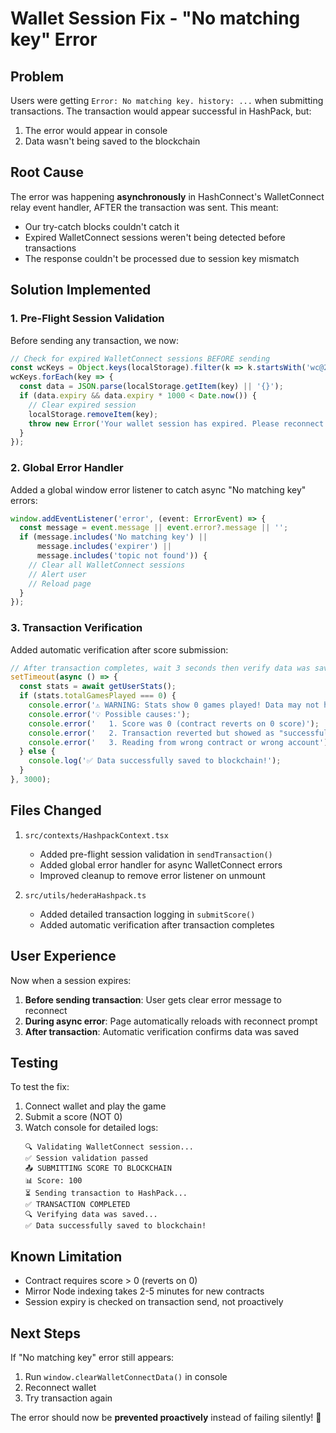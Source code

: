 # Wallet Session Fix - "No matching key" Error

## Problem
Users were getting `Error: No matching key. history: ...` when submitting transactions. The transaction would appear successful in HashPack, but:
1. The error would appear in console
2. Data wasn't being saved to the blockchain

## Root Cause
The error was happening **asynchronously** in HashConnect's WalletConnect relay event handler, AFTER the transaction was sent. This meant:
- Our try-catch blocks couldn't catch it
- Expired WalletConnect sessions weren't being detected before transactions
- The response couldn't be processed due to session key mismatch

## Solution Implemented

### 1. Pre-Flight Session Validation
Before sending any transaction, we now:
```typescript
// Check for expired WalletConnect sessions BEFORE sending
const wcKeys = Object.keys(localStorage).filter(k => k.startsWith('wc@2:'));
wcKeys.forEach(key => {
  const data = JSON.parse(localStorage.getItem(key) || '{}');
  if (data.expiry && data.expiry * 1000 < Date.now()) {
    // Clear expired session
    localStorage.removeItem(key);
    throw new Error('Your wallet session has expired. Please reconnect your wallet and try again.');
  }
});
```

### 2. Global Error Handler
Added a global window error listener to catch async "No matching key" errors:
```typescript
window.addEventListener('error', (event: ErrorEvent) => {
  const message = event.message || event.error?.message || '';
  if (message.includes('No matching key') || 
      message.includes('expirer') ||
      message.includes('topic not found')) {
    // Clear all WalletConnect sessions
    // Alert user
    // Reload page
  }
});
```

### 3. Transaction Verification
Added automatic verification after score submission:
```typescript
// After transaction completes, wait 3 seconds then verify data was saved
setTimeout(async () => {
  const stats = await getUserStats();
  if (stats.totalGamesPlayed === 0) {
    console.error('⚠️ WARNING: Stats show 0 games played! Data may not have been saved.');
    console.error('💡 Possible causes:');
    console.error('   1. Score was 0 (contract reverts on 0 score)');
    console.error('   2. Transaction reverted but showed as "successful"');
    console.error('   3. Reading from wrong contract or wrong account');
  } else {
    console.log('✅ Data successfully saved to blockchain!');
  }
}, 3000);
```

## Files Changed
1. `src/contexts/HashpackContext.tsx`
   - Added pre-flight session validation in `sendTransaction()`
   - Added global error handler for async WalletConnect errors
   - Improved cleanup to remove error listener on unmount

2. `src/utils/hederaHashpack.ts`
   - Added detailed transaction logging in `submitScore()`
   - Added automatic verification after transaction completes

## User Experience
Now when a session expires:
1. **Before sending transaction**: User gets clear error message to reconnect
2. **During async error**: Page automatically reloads with reconnect prompt
3. **After transaction**: Automatic verification confirms data was saved

## Testing
To test the fix:
1. Connect wallet and play the game
2. Submit a score (NOT 0)
3. Watch console for detailed logs:
   ```
   🔍 Validating WalletConnect session...
   ✅ Session validation passed
   📤 SUBMITTING SCORE TO BLOCKCHAIN
   📊 Score: 100
   ⏳ Sending transaction to HashPack...
   ✅ TRANSACTION COMPLETED
   🔍 Verifying data was saved...
   ✅ Data successfully saved to blockchain!
   ```

## Known Limitation
- Contract requires score > 0 (reverts on 0)
- Mirror Node indexing takes 2-5 minutes for new contracts
- Session expiry is checked on transaction send, not proactively

## Next Steps
If "No matching key" error still appears:
1. Run `window.clearWalletConnectData()` in console
2. Reconnect wallet
3. Try transaction again

The error should now be **prevented proactively** instead of failing silently! 🎉

